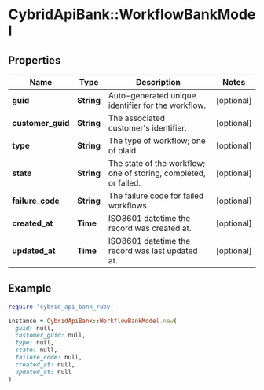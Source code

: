 # CybridApiBank::WorkflowBankModel

## Properties

| Name | Type | Description | Notes |
| ---- | ---- | ----------- | ----- |
| **guid** | **String** | Auto-generated unique identifier for the workflow. | [optional] |
| **customer_guid** | **String** | The associated customer&#39;s identifier. | [optional] |
| **type** | **String** | The type of workflow; one of plaid. | [optional] |
| **state** | **String** | The state of the workflow; one of storing, completed, or failed. | [optional] |
| **failure_code** | **String** | The failure code for failed workflows. | [optional] |
| **created_at** | **Time** | ISO8601 datetime the record was created at. | [optional] |
| **updated_at** | **Time** | ISO8601 datetime the record was last updated at. | [optional] |

## Example

```ruby
require 'cybrid_api_bank_ruby'

instance = CybridApiBank::WorkflowBankModel.new(
  guid: null,
  customer_guid: null,
  type: null,
  state: null,
  failure_code: null,
  created_at: null,
  updated_at: null
)
```

